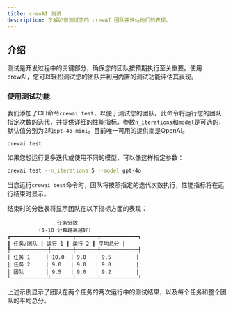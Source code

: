 ```yaml
---
title: crewAI 测试
description: 了解如何测试您的 crewAI 团队并评估他们的表现。
---
```


## 介绍

测试是开发过程中的关键部分，确保您的团队按预期执行至关重要。使用 crewAI，您可以轻松测试您的团队并利用内置的测试功能评估其表现。

### 使用测试功能

我们添加了CLI命令`crewai test`，以便于测试您的团队。此命令将运行您的团队指定次数的迭代，并提供详细的性能指标。参数`n_iterations`和`model`是可选的，默认值分别为2和`gpt-4o-mini`。目前唯一可用的提供商是OpenAI。

```bash
crewai test
```

如果您想运行更多迭代或使用不同的模型，可以像这样指定参数：

```bash
crewai test --n_iterations 5 --model gpt-4o
```

当您运行`crewai test`命令时，团队将按照指定的迭代次数执行，性能指标将在运行结束时显示。

结束时的分数表将显示团队在以下指标方面的表现：
```
                任务分数
          (1-10 分数越高越好)
┏━━━━━━━━━━━━┳━━━━━━━┳━━━━━━━┳━━━━━━━━━━━━┓
┃ 任务/团队 ┃ 运行 1 ┃ 运行 2 ┃ 平均总分 ┃
┡━━━━━━━━━━━━╇━━━━━━━╇━━━━━━━╇━━━━━━━━━━━━┩
│ 任务 1     │ 10.0  │ 9.0   │ 9.5        │
│ 任务 2     │ 9.0   │ 9.0   │ 9.0        │
│ 团队       │ 9.5   │ 9.0   │ 9.2        │
└────────────┴───────┴───────┴────────────┘
```

上述示例显示了团队在两个任务的两次运行中的测试结果，以及每个任务和整个团队的平均总分。